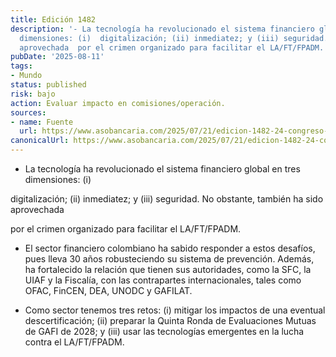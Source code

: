 ```yaml
---
title: Edición 1482
description: '- La tecnología ha revolucionado el sistema financiero global en tres
  dimensiones: (i)  digitalización; (ii) inmediatez; y (iii) seguridad. No obstante, también ha sido
  aprovechada  por el crimen organizado para facilitar el LA/FT/FPADM.'
pubDate: '2025-08-11'
tags:
- Mundo
status: published
risk: bajo
action: Evaluar impacto en comisiones/operación.
sources:
- name: Fuente
  url: https://www.asobancaria.com/2025/07/21/edicion-1482-24-congreso-panamericano-de-riesgo-de-la-ft-fpadm-sector-financiero-artifice-de-la-confianza/
canonicalUrl: https://www.asobancaria.com/2025/07/21/edicion-1482-24-congreso-panamericano-de-riesgo-de-la-ft-fpadm-sector-financiero-artifice-de-la-confianza/
---
```

- La tecnología ha revolucionado el sistema financiero global en tres dimensiones: (i)

digitalización; (ii) inmediatez; y (iii) seguridad. No obstante, también ha sido aprovechada

por el crimen organizado para facilitar el LA/FT/FPADM.

- El sector financiero colombiano ha sabido responder a estos desafíos, pues lleva 30 años robusteciendo su sistema de prevención. Además, ha fortalecido la relación que tienen sus autoridades, como la SFC, la UIAF y la Fiscalía, con las contrapartes internacionales, tales como OFAC, FinCEN, DEA, UNODC y GAFILAT.

- Como sector tenemos tres retos: (i) mitigar los impactos de una eventual descertificación;  (ii) preparar la Quinta Ronda de Evaluaciones Mutuas de GAFI de 2028; y (iii) usar las 
tecnologías emergentes en la lucha contra el LA/FT/FPADM.
